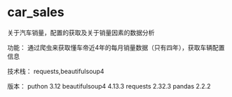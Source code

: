 # car_sales
关于汽车销量，配置的获取及关于销量因素的数据分析

功能：
通过爬虫来获取懂车帝近4年的每月销量数据（只有四年），获取车辆配置信息



技术栈：
requests,beautifulsoup4

版本：
puthon     3.12
beautifulsoup4         4.13.3
requests               2.32.3
pandas                 2.2.2

